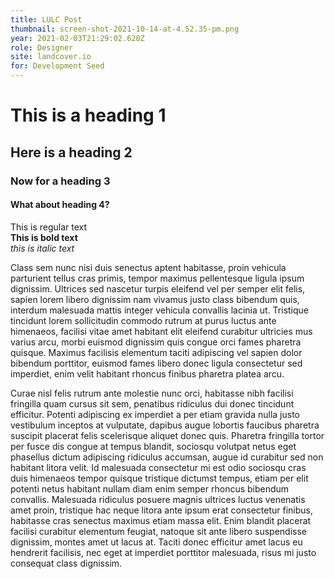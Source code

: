 ```yaml
---
title: LULC Post
thumbnail: screen-shot-2021-10-14-at-4.52.35-pm.png
year: 2021-02-03T21:29:02.620Z
role: Designer
site: landcover.io
for: Development Seed
---
```

# This is a heading 1
## Here is a heading 2
### Now for a heading 3
#### What about heading 4?

This is regular text \
**This is bold text** \
_this is italic text_

Class sem nunc nisi duis senectus aptent habitasse, proin vehicula parturient tellus cras primis, tempor maximus pellentesque ligula ipsum dignissim. Ultrices sed nascetur turpis eleifend vel per semper elit felis, sapien lorem libero dignissim nam vivamus justo class bibendum quis, interdum malesuada mattis integer vehicula convallis lacinia ut. Tristique tincidunt lorem sollicitudin commodo rutrum at purus luctus ante himenaeos, facilisi vitae amet habitant elit eleifend curabitur ultricies mus varius arcu, morbi euismod dignissim quis congue orci fames pharetra quisque. Maximus facilisis elementum taciti adipiscing vel sapien dolor bibendum porttitor, euismod fames libero donec ligula consectetur sed imperdiet, enim velit habitant rhoncus finibus pharetra platea arcu.

Curae nisl felis rutrum ante molestie nunc orci, habitasse nibh facilisi fringilla quam cursus sit sem, penatibus ridiculus dui donec tincidunt efficitur. Potenti adipiscing ex imperdiet a per etiam gravida nulla justo vestibulum inceptos at vulputate, dapibus augue lobortis faucibus pharetra suscipit placerat felis scelerisque aliquet donec quis. Pharetra fringilla tortor per fusce dis congue at tempus blandit, sociosqu volutpat netus eget phasellus dictum adipiscing ridiculus accumsan, augue id curabitur sed non habitant litora velit. Id malesuada consectetur mi est odio sociosqu cras duis himenaeos tempor quisque tristique dictumst tempus, etiam per elit potenti netus habitant nullam diam enim semper rhoncus bibendum convallis. Malesuada ridiculus posuere magnis ultrices luctus venenatis amet proin, tristique hac neque litora ante ipsum erat consectetur finibus, habitasse cras senectus maximus etiam massa elit. Enim blandit placerat facilisi curabitur elementum feugiat, natoque sit ante libero suspendisse dignissim, montes amet ut lacus at. Taciti donec efficitur amet lacus eu hendrerit facilisis, nec eget at imperdiet porttitor malesuada, risus mi justo consequat class dignissim.